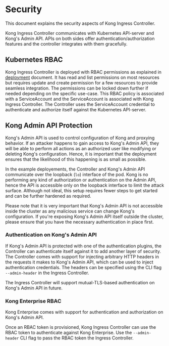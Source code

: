 # Security

This document explains the security aspects of Kong Ingress Controller.

Kong Ingress Controller communicates with Kubernetes API-server and Kong's
Admin API. APIs on both sides offer authentication/authorization features
and the controller integrates with them gracefully.

## Kubernetes RBAC

Kong Ingress Controller is deployed with RBAC permissions as explained in
[deployment](deployment.md) document.
It has read and list permissions on most resources but requires update
and create permission for a few resources to provide seamless integration.
The permissions can be locked down further if needed depending on the specific
use-case.
This RBAC policy is associated with a ServiceAccount and the ServiceAccount
is associated with Kong Ingress Controller.
The Controller uses the ServiceAccount credential to authenticate and
authorize itself against the Kubernetes API-server.

## Kong Admin API Protection

Kong's Admin API is used to control configuration of Kong and proxying behavior.
If an attacker happens to gain access to Kong's Admin API, they
will be able to perform all actions as an authorized user like
modifying or deleting Kong's configuration.
Hence, it is important that the deployment
ensures that the likelihood of this happening is as small as possible.

In the example deployements, the Controller and Kong's Admin API communicate
over the loopback (`lo`) interface of the pod.
Kong is no performing any kind of authorization or
authentication on the Admin API, hence the API is accessible only
on the loopback interface to limit the attack surface.
Although not ideal, this setup requires fewer steps
to get started and can be further hardened as required.

Please note that it is very important that Kong's Admin API is not accessible
inside the cluster as any malicious service can change Kong's configuration.
If you're exposing Kong's Admin API itself outside the cluster, please ensure
that you have the necessary authentication in place first.

### Authentication on Kong's Admin API

If Kong's Admin API is protected with one of the authentication plugins,
the Controller can authenticate itself against it to add another layer of
security.
The Controller comes with support for injecting arbitrary HTTP headers
in the requests it makes to Kong's Admin API, which can be used to inject
authentication credentials.
The headers can be specified using the CLI flag `--admin-header` in the Ingress
Controller.

The Ingress Controller will support mutual-TLS-based authentication on Kong's Admin
API in future.

### Kong Enterprise RBAC

Kong Enterprise comes with support for authentication and authorization on
Kong's Admin API.

Once an RBAC token is provisioned, Kong Ingress Controller can use the RBAC
token to authenticate against Kong Enterprise. Use the `--admin-header` CLI
flag to pass the RBAC token the Ingress Controller.
